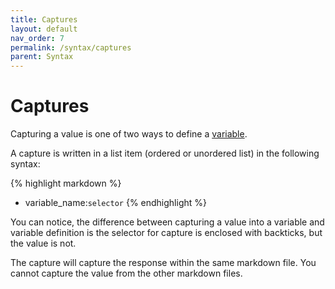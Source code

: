 ```yaml
---
title: Captures
layout: default
nav_order: 7
permalink: /syntax/captures
parent: Syntax
---
```


# Captures

Capturing a value is one of two ways to define a [variable](./variables.md).

A capture is written in a list item (ordered or unordered list) in the following syntax:

{% highlight markdown %}
* variable_name:`selector`
{% endhighlight %}

You can notice, the difference between capturing a value into a variable and variable definition is the selector for capture is enclosed with backticks, but the value is not.

The capture will capture the response within the same markdown file. You cannot capture the value from the other markdown files.